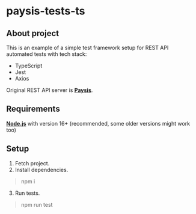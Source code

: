 # paysis-tests-ts

## About project
This is an example of a simple test framework setup for REST API automated tests with tech stack:
* TypeScript
* Jest
* Axios

Original REST API server is **[Paysis](https://github.com/bormando/paysis)**.

## Requirements
**[Node.js](https://nodejs.org/en)** with version 16+ (recommended, some older versions might work too)

## Setup
1. Fetch project.
2. Install dependencies.
> npm i
3. Run tests.
> npm run test
